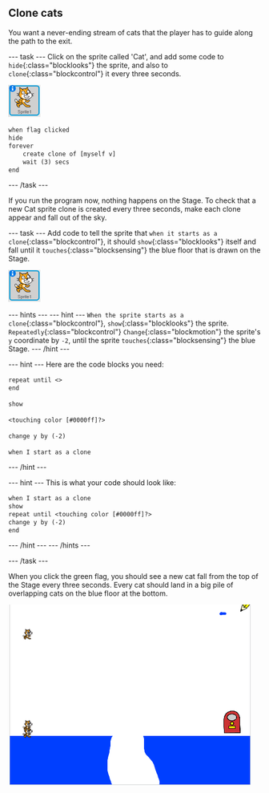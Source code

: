 ## Clone cats

You want a never-ending stream of cats that the player has to guide along the path to the exit.

--- task ---
Click on the sprite called 'Cat', and add some code to `hide`{:class="blocklooks"} the sprite, and also to `clone`{:class="blockcontrol"} it every three seconds.

![Cat sprite](images/cat-sprite.png)

```blocks
when flag clicked
hide
forever
    create clone of [myself v]
    wait (3) secs
end
```

--- /task ---


If you run the program now, nothing happens on the Stage. To check that a new Cat sprite clone is created every three seconds, make each clone appear and fall out of the sky.

--- task ---
Add code to tell the sprite that `when it starts as a clone`{:class="blockcontrol"}, it should `show`{:class="blocklooks"} itself and fall until it `touches`{:class="blocksensing"} the blue floor that is drawn on the Stage.

![Cat sprite](images/cat-sprite.png)

--- hints ---
--- hint ---
`When the sprite starts as a clone`{:class="blockcontrol"}, `show`{:class="blocklooks"} the sprite. `Repeatedly`{:class="blockcontrol"} `Change`{:class="blockmotion"} the sprite's `y` coordinate by `-2`, until the sprite `touches`{:class="blocksensing"} the blue Stage.
--- /hint ---

--- hint ---
Here are the code blocks you need:

```blocks
repeat until <>
end

show

<touching color [#0000ff]?>

change y by (-2)

when I start as a clone
```
--- /hint ---

--- hint ---
This is what your code should look like:

```blocks
when I start as a clone
show
repeat until <touching color [#0000ff]?>
change y by (-2)
end
```

--- /hint ---
--- /hints ---

--- /task ---

When you click the green flag, you should see a new cat fall from the top of the Stage every three seconds. Every cat should land in a big pile of overlapping cats on the blue floor at the bottom.

![Falling cats](images/falling-cats.png)
